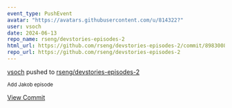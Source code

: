 ```yaml
---
event_type: PushEvent
avatar: "https://avatars.githubusercontent.com/u/814322?"
user: vsoch
date: 2024-06-13
repo_name: rseng/devstories-episodes-2
html_url: https://github.com/rseng/devstories-episodes-2/commit/89830089a6ebd62e7ec2af8e48489133cde08262
repo_url: https://github.com/rseng/devstories-episodes-2
---
```


<a href='https://github.com/vsoch' target='_blank'>vsoch</a> pushed to <a href='https://github.com/rseng/devstories-episodes-2' target='_blank'>rseng/devstories-episodes-2</a>

<small>Add Jakob episode</small>

<a href='https://github.com/rseng/devstories-episodes-2/commit/89830089a6ebd62e7ec2af8e48489133cde08262' target='_blank'>View Commit</a>